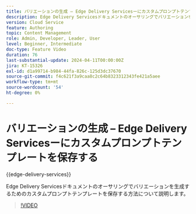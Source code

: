 ```yaml
---
title: バリエーションの生成 – Edge Delivery Servicesーにカスタムプロンプトテンプレートを保存する
description: Edge Delivery Servicesドキュメントのオーサリングでバリエーションを生成するためのカスタムプロンプトテンプレートを保存する方法について説明します。
version: Cloud Service
feature: Authoring
topic: Content Management
role: Admin, Developer, Leader, User
level: Beginner, Intermediate
doc-type: Feature Video
duration: 76
last-substantial-update: 2024-04-11T00:00:00Z
jira: KT-15326
exl-id: d1a99714-b984-44fa-826c-125d3dc37670
source-git-commit: f4c621f3a9caa8c2c64b8323312343fe421a5aee
workflow-type: tm+mt
source-wordcount: '54'
ht-degree: 0%

---
```


# バリエーションの生成 – Edge Delivery Servicesーにカスタムプロンプトテンプレートを保存する

{{edge-delivery-services}}

Edge Delivery Servicesドキュメントのオーサリングでバリエーションを生成するためのカスタムプロンプトテンプレートを保存する方法について説明します。

>[!VIDEO](https://video.tv.adobe.com/v/3428317/?learn=on)

